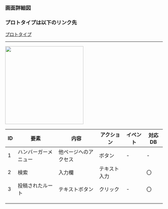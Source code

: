 ### 画面詳細図
### プロトタイプは以下のリンク先
[プロトタイプ](https://www.figma.com/file/YLXi0XXJfyq6239uKAU8LF/cyclinger?node-id=0%3A1)
*****
<img src="./image/.png" width="250">

|ID|要素|内容|アクション|イベント|対応DB|
|--|----|----|---------|--------|------|
|1|ハンバーガーメニュー|他ページへのアクセス|ボタン|-|-|
|2|検索|入力欄|テキスト入力||〇|
|3|投稿されたルート|テキストボタン|クリック|-|〇|
|||||||
|||||||
|||||||
